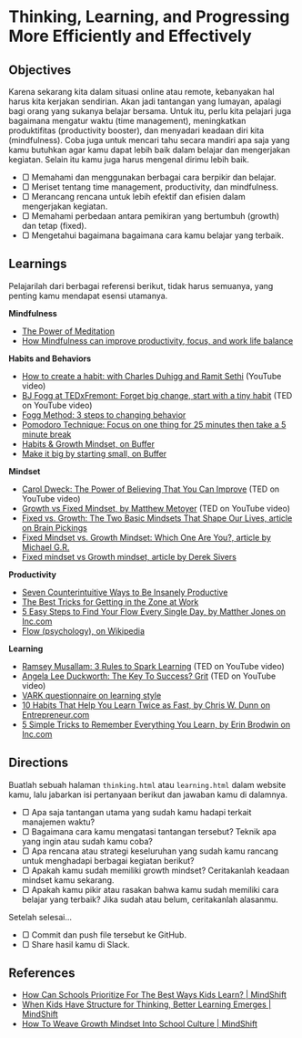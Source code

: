 # Thinking, Learning, and Progressing More Efficiently and Effectively

## Objectives

Karena sekarang kita dalam situasi online atau remote, kebanyakan hal harus kita kerjakan sendirian. Akan jadi tantangan yang lumayan, apalagi bagi orang yang sukanya belajar bersama. Untuk itu, perlu kita pelajari juga bagaimana mengatur waktu (time management), meningkatkan produktifitas (productivity booster), dan menyadari keadaan diri kita (mindfulness). Coba juga untuk mencari tahu secara mandiri apa saja yang kamu butuhkan agar kamu dapat lebih baik dalam belajar dan mengerjakan kegiatan. Selain itu kamu juga harus mengenal dirimu lebih baik.

- ▢ Memahami dan menggunakan berbagai cara berpikir dan belajar.
- ▢ Meriset tentang time management, productivity, dan mindfulness.
- ▢ Merancang rencana untuk lebih efektif dan efisien dalam mengerjakan kegiatan.
- ▢ Memahami perbedaan antara pemikiran yang bertumbuh (growth) dan tetap (fixed).
- ▢ Mengetahui bagaimana bagaimana cara kamu belajar yang terbaik.

## Learnings

Pelajarilah dari berbagai referensi berikut, tidak harus semuanya, yang penting kamu mendapat esensi utamanya.

**Mindfulness**

- [The Power of Meditation](http://blog.bufferapp.com/how-meditation-affects-your-brain)
- [How Mindfulness can improve productivity, focus, and work life balance](http://www.productivityninja.co.uk/getting-things-done-and-the-mindful-productivity-ninja)

**Habits and Behaviors**

- [How to create a habit: with Charles Duhigg and Ramit Sethi](http://www.youtube.com/watch?v=C8XG02das-A) (YouTube video)
- [BJ Fogg at TEDxFremont: Forget big change, start with a tiny habit](http://www.youtube.com/watch?v=AdKUJxjn-R8) (TED on YouTube video)
- [Fogg Method: 3 steps to changing behavior](http://foggmethod.com)
- [Pomodoro Technique: Focus on one thing for 25 minutes then take a 5 minute break](http://pomodorotechnique.com)
- [Habits & Growth Mindset, on Buffer](http://blog.bufferapp.com/the-habits-of-successful-people-they-have-a-growth-mindset)
- [Make it big by starting small, on Buffer](http://blog.bufferapp.com/make-it-big-by-starting-small)

**Mindset**

- [Carol Dweck: The Power of Believing That You Can Improve](https://youtu.be/_X0mgOOSpLU) (TED on YouTube video)
- [Growth vs Fixed Mindset, by Matthew Metoyer](https://www.youtube.com/watch?v=brpkjT9m2Oo) (TED on YouTube video)
- [Fixed vs. Growth: The Two Basic Mindsets That Shape Our Lives, article on Brain Pickings](https://www.brainpickings.org/2014/01/29/carol-dweck-mindset)
- [Fixed Mindset vs. Growth Mindset: Which One Are You?, article by Michael G.R.](http://michaelgr.com/2007/04/15/fixed-mindset-vs-growth-mindset-which-one-are-you)
- [Fixed mindset vs Growth mindset, article by Derek Sivers](https://sivers.org/mindset)

**Productivity**

- [Seven Counterintuitive Ways to Be Insanely Productive](http://paidtoexist.com/counterintuitive-productivity)
- [The Best Tricks for Getting in the Zone at Work](http://www.themuse.com/advice/the-best-tricks-for-getting-in-the-zone-at-work)
- [5 Easy Steps to Find Your Flow Every Single Day, by Matther Jones on Inc.com](http://www.inc.com/matthew-jones/5-easy-steps-to-find-your-flow-every-single-day.html)
- [Flow (psychology), on Wikipedia](http://en.wikipedia.org/wiki/Flow_(psychology))

**Learning**

- [Ramsey Musallam: 3 Rules to Spark Learning](https://youtu.be/YsYHqfk0X2A) (TED on YouTube video)
- [Angela Lee Duckworth: The Key To Success? Grit](https://youtu.be/H14bBuluwB8) (TED on YouTube video)
- [VARK questionnaire on learning style](http://vark-learn.com/the-vark-questionnaire)
- [10 Habits That Help You Learn Twice as Fast, by Chris W. Dunn on Entrepreneur.com](https://www.entrepreneur.com/article/278278)
- [5 Simple Tricks to Remember Everything You Learn, by Erin Brodwin on Inc.com](http://www.inc.com/business-insider/5-simple-memory-tricks-remember-everything-learn-successfully.html)

## Directions

Buatlah sebuah halaman `thinking.html` atau `learning.html` dalam website kamu, lalu jabarkan isi pertanyaan berikut dan jawaban kamu di dalamnya.

- ▢ Apa saja tantangan utama yang sudah kamu hadapi terkait manajemen waktu?
- ▢ Bagaimana cara kamu mengatasi tantangan tersebut? Teknik apa yang ingin atau sudah kamu coba?
- ▢ Apa rencana atau strategi keseluruhan yang sudah kamu rancang untuk menghadapi berbagai kegiatan berikut?
- ▢ Apakah kamu sudah memiliki growth mindset? Ceritakanlah keadaan mindset kamu sekarang.
- ▢ Apakah kamu pikir atau rasakan bahwa kamu sudah memiliki cara belajar yang terbaik? Jika sudah atau belum, ceritakanlah alasanmu.

Setelah selesai...

- ▢ Commit dan push file tersebut ke GitHub.
- ▢ Share hasil kamu di Slack.

## References

- [How Can Schools Prioritize For The Best Ways Kids Learn? | MindShift](https://ww2.kqed.org/mindshift/2016/07/18/how-can-schools-prioritize-for-the-best-ways-kids-learn)
- [When Kids Have Structure for Thinking, Better Learning Emerges | MindShift](http://ww2.kqed.org/mindshift/2016/03/31/when-kids-have-structure-for-thinking-better-learning-emerges)
- [How To Weave Growth Mindset Into School Culture | MindShift](http://ww2.kqed.org/mindshift/2015/10/02/how-to-weave-growth-mindset-into-school-culture)
